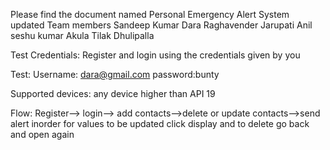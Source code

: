 Please find the document named Personal Emergency Alert System updated
 Team members
Sandeep Kumar Dara
 Raghavender Jarupati
 Anil seshu kumar Akula
 Tilak Dhulipalla

 Test Credentials:
 Register and login using the credentials given by you
 
 Test:
 Username: dara@gmail.com
 password:bunty


 Supported devices:
 any device higher than API 19

 Flow:
 Register--> login--> add contacts-->delete or update contacts-->send alert
 inorder for values to be updated click display and to delete go back and open again
